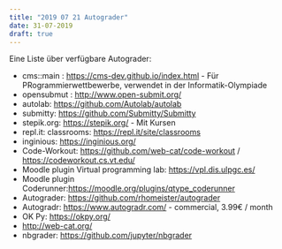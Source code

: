 ```yaml
---
title: "2019 07 21 Autograder"
date: 31-07-2019
draft: true
---
```


Eine Liste über verfügbare Autograder:

  * cms::main : https://cms-dev.github.io/index.html - Für PRogrammierwettbewerbe, verwendet in der Informatik-Olympiade
  * opensubmut : http://www.open-submit.org/
  * autolab: https://github.com/Autolab/autolab
  * submitty: https://github.com/Submitty/Submitty
  * stepik.org: https://stepik.org/ - Mit Kursen
  * repl.it: classrooms: https://repl.it/site/classrooms
  * inginious: https://inginious.org/
  * Code-Workout: https://github.com/web-cat/code-workout / https://codeworkout.cs.vt.edu/
  * Moodle plugin Virtual programming lab: https://vpl.dis.ulpgc.es/
  * Moodle plugin Coderunner:https://moodle.org/plugins/qtype_coderunner
  * Autograder: https://github.com/rhomeister/autograder
  * Autogradr: https://www.autogradr.com/ - commercial, 3.99€ / month
  * OK Py: https://okpy.org/
  * http://web-cat.org/
  * nbgrader: https://github.com/jupyter/nbgrader